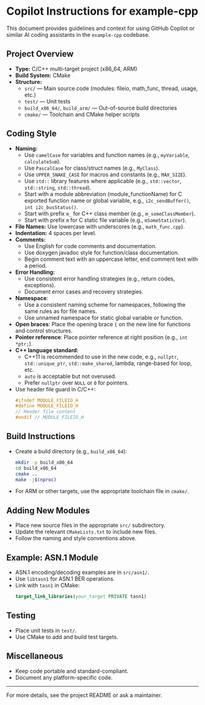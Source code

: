 # Copilot Instructions for example-cpp

This document provides guidelines and context for using GitHub Copilot or similar AI coding assistants in the `example-cpp` codebase.

## Project Overview
- **Type:** C/C++ multi-target project (x86_64, ARM)
- **Build System:** CMake
- **Structure:**
  - `src/` — Main source code (modules: fileio, math_func, thread, usage, etc.)
  - `test/` — Unit tests
  - `build_x86_64/`, `build_arm/` — Out-of-source build directories
  - `cmake/` — Toolchain and CMake helper scripts

## Coding Style
- **Naming:**
  - Use `camelCase` for variables and function names (e.g., `myVariable`, `calculateSum`).
  - Use `PascalCase` for class/struct names (e.g., `MyClass`).
  - Use `UPPER_SNAKE_CASE` for macros and constants (e.g., `MAX_SIZE`).
  - Use `std::` library features where applicable (e.g., `std::vector`, `std::string`, `std::thread`).
  - Start with a module abbreviation (module_functionName) for C exported function name or global variable, e.g., `i2c_sendBuffer()`, `int i2c_busStatus()`.
  - Start with prefix `m_` for C++ class member (e.g., `m_someClassMember`).
  - Start with prefix `m` for C static file variable (e.g., `mSomeStaticVar`).
- **File Names:** Use lowercase with underscores (e.g., `math_func.cpp`).
- **Indentation:** 4 spaces per level.
- **Comments:**
  - Use English for code comments and documentation.
  - Use doxygen javadoc style for function/class documentation.
  - Begin comment text with an uppercase letter, end comment text with a period.
- **Error Handling:**
  - Use consistent error handling strategies (e.g., return codes, exceptions).
  - Document error cases and recovery strategies.
- **Namespace**:
  - Use a consistent naming scheme for namespaces, following the same rules as for file names.
  - Use unnamed namespace for static global variable or function.
- **Open braces**: Place the opening brace `{` on the new line for functions and control structures.
- **Pointer reference**: Place pointer reference at right position (e.g., `int *ptr;`).
- **C++ language standard:**
  - C++11 is recommended to use in the new code, e.g., `nullptr`, `std::unique_ptr`, `std::make_shared`, lambda, range-based for loop, etc.
  - `auto` is acceptable but not overused.
  - Prefer `nullptr` over `NULL` or `0` for pointers.
- Use header file guard in C/C++:
  ```cpp
  #ifndef MODULE_FILEIO_H
  #define MODULE_FILEIO_H
  // Header file content
  #endif // MODULE_FILEIO_H
  ```

## Build Instructions
- Create a build directory (e.g., `build_x86_64`):
  ```bash
  mkdir -p build_x86_64
  cd build_x86_64
  cmake ..
  make -j$(nproc)
  ```
- For ARM or other targets, use the appropriate toolchain file in `cmake/`.

## Adding New Modules
- Place new source files in the appropriate `src/` subdirectory.
- Update the relevant `CMakeLists.txt` to include new files.
- Follow the naming and style conventions above.

## Example: ASN.1 Module
- ASN.1 encoding/decoding examples are in `src/asn1/`.
- Use `libtasn1` for ASN.1 BER operations.
- Link with `tasn1` in CMake:
  ```cmake
  target_link_libraries(your_target PRIVATE tasn1)
  ```

## Testing
- Place unit tests in `test/`.
- Use CMake to add and build test targets.

## Miscellaneous
- Keep code portable and standard-compliant.
- Document any platform-specific code.

---
For more details, see the project README or ask a maintainer.
